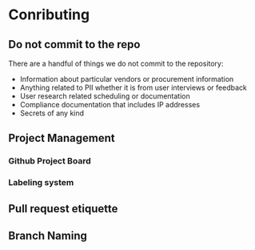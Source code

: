 # Conributing

## Do not commit to the repo

There are a handful of things we do not commit to the repository:
- Information about particular vendors or procurement information
- Anything related to PII whether it is from user interviews or feedback
- User research related scheduling or documentation
- Compliance documentation that includes IP addresses
- Secrets of any kind

## Project Management

### Github Project Board

### Labeling system


## Pull request etiquette



## Branch Naming
